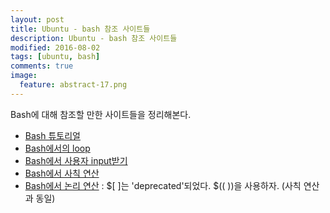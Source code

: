 ```yaml
---
layout: post
title: Ubuntu - bash 참조 사이트들
description: Ubuntu - bash 참조 사이트들
modified: 2016-08-02
tags: [ubuntu, bash]
comments: true
image:
  feature: abstract-17.png
---
```


Bash에 대해 참조할 만한 사이트들을 정리해본다. 

- [Bash 튜토리얼](https://linuxconfig.org/bash-scripting-tutorial)
- [Bash에서의 loop](http://www.cyberciti.biz/faq/bash-for-loop/)
- [Bash에서 사용자 input받기](http://tldp.org/LDP/Bash-Beginners-Guide/html/sect_08_02.html)
- [Bash에서 사칙 연산](http://tldp.org/LDP/abs/html/arithexp.html)
- [Bash에서 논리 연산](http://mywiki.wooledge.org/ArithmeticExpression) : $[ ]는 'deprecated'되었다. $(( ))을 사용하자. (사칙 연산과 동일)
